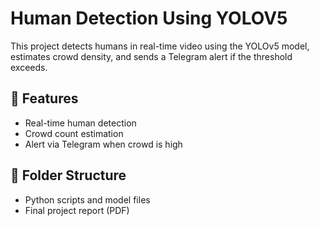 # Human Detection Using YOLOV5
This project detects humans in real-time video using the YOLOv5 model, estimates crowd density, and sends a Telegram alert if the threshold exceeds.
## 📌 Features
- Real-time human detection
- Crowd count estimation
- Alert via Telegram when crowd is high
## 📁 Folder Structure
- Python scripts and model files
- Final project report (PDF)

